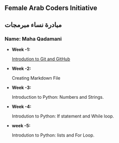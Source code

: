 ﻿## Female Arab Coders Initiative
## مبادرة نساء مبرمجات

### Name: Maha Qadamani

* __Week -1:__

    [Introdution to Git and GitHub](https://github.com/MahaQadamani/udemy)

* __Week -2:__

    Creating Markdown File

* __Week -3:__

     Introduction to Python: Numbers and Strings.
     
* __Week -4:__
    
     Introdution to Python: If statement and While loop.
     
* __week -5:__
     
     Introdution to Python: lists and For Loop.
